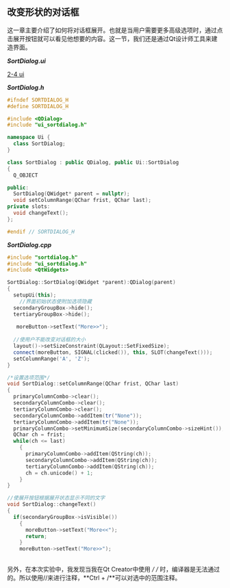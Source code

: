 ## 改变形状的对话框

这一章主要介绍了如何将对话框展开。也就是当用户需要更多高级选项时，通过点击展开按钮就可以看见他想要的内容。这一节，我们还是通过Qt设计师工具来建造界面。

***SortDialog.ui***

[2-4 ui](https://github.com/DanceRain/Qt/blob/master/picture/2-4%20SortDialog.PNG)

***SortDialog.h***

```c++
#ifndef SORTDIALOG_H
#define SORTDIALOG_H

#include <QDialog>
#include "ui_sortdialog.h"

namespace Ui {
  class SortDialog;
}

class SortDialog : public QDialog, public Ui::SortDialog
{
  Q_OBJECT

public:
  SortDialog(QWidget* parent = nullptr);
  void setColumnRange(QChar frist, QChar last);
private slots:
  void changeText();
};

#endif // SORTDIALOG_H
```



***SortDialog.cpp***

```c++
#include "sortdialog.h"
#include "ui_sortdialog.h"
#include <QtWidgets>

SortDialog::SortDialog(QWidget *parent):QDialog(parent)
{
  setupUi(this);
    //界面初始状态使附加选项隐藏
  secondaryGroupBox->hide();
  tertiaryGroupBox->hide();
    
   moreButton->setText("More>>");
    
  //使用户不能改变对话框的大小
  layout()->setSizeConstraint(QLayout::SetFixedSize);
  connect(moreButton, SIGNAL(clicked()), this, SLOT(changeText()));
  setColumnRange('A', 'Z');
}

/*设置选项范围*/
void SortDialog::setColumnRange(QChar frist, QChar last)
{
  primaryColumnCombo->clear();
  secondaryColumnCombo->clear();
  tertiaryColumnCombo->clear();
  secondaryColumnCombo->addItem(tr("None"));
  tertiaryColumnCombo->addItem(tr("None"));
  primaryColumnCombo->setMinimumSize(secondaryColumnCombo->sizeHint());
  QChar ch = frist;
  while(ch <= last)
    {
      primaryColumnCombo->addItem(QString(ch));
      secondaryColumnCombo->addItem(QString(ch));
      tertiaryColumnCombo->addItem(QString(ch));
      ch = ch.unicode() + 1;
    }
}

//使展开按钮根据展开状态显示不同的文字
void SortDialog::changeText()
{
  if(secondaryGroupBox->isVisible())
    {
      moreButton->setText("More<<");
      return;
    }
    moreButton->setText("More>>");
 
```

另外，在本次实验中，我发现当我在Qt Creator中使用 **/* */** 时，编译器是无法通过的。所以使用//来进行注释，**Ctrl + /**可以对选中的范围注释。